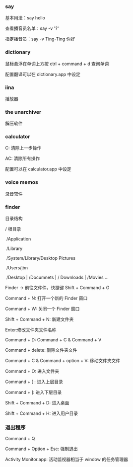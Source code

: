 ### say

基本用法：say hello

查看播音员名单：say -v '?'

指定播音员：say -v Ting-Ting 你好

### dictionary

鼠标悬浮在单词上方按 ctrl + command + d 查询单词

配置翻译可以在 dictionary.app 中设定

### iina

播放器

### the unarchiver

解压软件

### calculator

C: 清除上一步操作

AC: 清除所有操作

配置可以在 calculator.app 中设定

### voice memos

录音软件

### finder

目录结构

/ 根目录

​	/Application

​	/Library

​	/System/Library/Desktop Pictures

​	/Users/jbn

​		/Desktop  |  /Documnets | / Downloads | /Movies ...

Finder -> 前往文件件，快捷键 Shift + Command + G

Command + N: 打开一个新的 Finder 窗口

Command + W: 关闭一个 Finder 窗口

Shift + Command + N: 新建文件夹

Enter:修改文件夹文件名称

Command + D: Command + C  & Command + V

Command + delete: 删除文件夹文件

Command + C & Command + option + V: 移动文件夹文件

Command + O: 进入文件夹

Command + [ : 进入上层目录

Command + ]: 进入下层目录

Shift + Command + D: 进入桌面

Shift + Command + H: 进入用户目录

### 退出程序

Command + Q

Command + Option + Esc: 强制退出

Activity Monitor.app: 活动监视器相当于 window 的任务管理器
